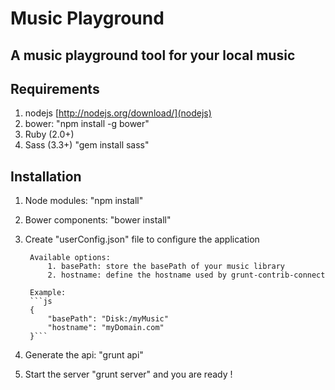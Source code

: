 # Music Playground
## A music playground tool for your local music

## Requirements

1. nodejs [http://nodejs.org/download/](nodejs)
2. bower: "npm install -g bower"
3. Ruby (2.0+)
3. Sass (3.3+) "gem install sass"

## Installation

1. Node modules: "npm install"
2. Bower components: "bower install"
3. Create "userConfig.json" file to configure the application

        Available options:
            1. basePath: store the basePath of your music library
            2. hostname: define the hostname used by grunt-contrib-connect
        
        Example:
        ```js
        {
            "basePath": "Disk:/myMusic"
            "hostname": "myDomain.com"
        }```
    
4. Generate the api: "grunt api"
5. Start the server "grunt server" and you are ready !